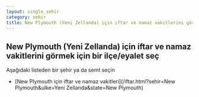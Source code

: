 ```yaml
---
layout: single_sehir
category: sehir
title: New Plymouth (Yeni Zellanda) için iftar ve namaz vakitlerini görmek için bir ilçe/eyalet seç
---
```



## New Plymouth (Yeni Zellanda) için iftar ve namaz vakitlerini görmek için bir ilçe/eyalet seç

Aşağıdaki listeden bir şehir ya da semt seçin


* [New Plymouth için iftar ve namaz vakitleri](/iftar.html?sehir=New Plymouth&ulke=Yeni Zellanda&state=New Plymouth)
